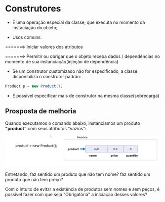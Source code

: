 # Construtores

* É uma operação especial da classe, que executa no momento da instaciação do objeto;

* Usos comuns:

=======> Iniciar valores dos atributos

=======> Permitir ou obrigar que o objeto receba dados / dependências no momento de sua instanciação(injeção de dependência)

* Se um construtor customizado não for especificado, a classe disponibiliza o construtor padrão:

``` java
Product p = new Product();
```

* É possível especificar mais de construtor na mesma classe(sobrecarga)

## Prosposta de melhoria

Quando executamos o comando abaixo, instanciamos um produto **"product"** com seus atributos "vazios":

![product](img/product.png)

Entretando, faz sentido um produto que não tem nome? faz sentido um produto que não tem preço?

Com o intuito de evitar a existência de produtos sem nomes e sem peços, é possivel fazer com que seja "Obrigatória" a iniciaçao desses valores?

